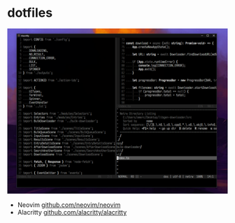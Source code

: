 # dotfiles

![preview](https://raw.githubusercontent.com/obsfx/dotfiles/master/screen.png)

- Neovim [github.com/neovim/neovim](https://github.com/neovim/neovim)
- Alacritty [github.com/alacritty/alacritty](https://github.com/alacritty/alacritty)
